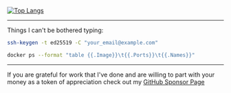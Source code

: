 [![Top Langs](https://github-readme-stats.vercel.app/api/top-langs/?username=CheeseCake87&layout=compact&theme=dark)](https://github.com/anuraghazra/github-readme-stats)

---

Things I can't be bothered typing:

```bash
ssh-keygen -t ed25519 -C "your_email@example.com"
```

```bash
docker ps --format "table {{.Image}}\t{{.Ports}}\t{{.Names}}"
```

---

If you are grateful for work that I've done and are willing to part with your money as a token of appreciation check out my [GitHub Sponsor Page](https://github.com/sponsors/CheeseCake87)
